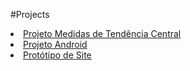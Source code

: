 #Projects
<u type= "circle">
 <li><a href= "https://lnkamaki.github.io/PHP/projects/mamemo.html">Projeto Medidas de Tendência Central </a> </li>
 
 <li><a href= "https://lnkamaki.github.io/PHP/projects/android.html">Projeto Android</a></li>
 <li><a href= "https://lnkamaki.github.io/PHP/projects/teste3.html">Protótipo de Site</a></li>
 
